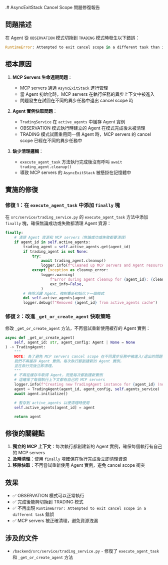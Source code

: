.# AsyncExitStack Cancel Scope 問題修復報告

## 問題描述

在 Agent 從 `OBSERVATION` 模式切換到 `TRADING` 模式時發生以下錯誤：

```python
RuntimeError: Attempted to exit cancel scope in a different task than it was entered in
```

## 根本原因

1. **MCP Servers 生命週期問題**：
   - MCP servers 通過 `AsyncExitStack` 進行管理
   - 當 Agent 初始化時，MCP servers 在執行任務的異步上下文中被進入
   - 問題發生在試圖在不同的異步任務中退出 cancel scope 時

2. **Agent 實例快取問題**：
   - `TradingService` 在 `active_agents` 中緩存 Agent 實例
   - OBSERVATION 模式執行時建立的 Agent 在模式完成後未被清理
   - TRADING 模式試圖重用同一個 Agent 時，MCP servers 的 cancel scope 已經在不同的異步任務中

3. **缺少清理邏輯**：
   - `execute_agent_task` 方法執行完成後沒有呼叫 `await trading_agent.cleanup()`
   - 導致 MCP servers 的 `AsyncExitStack` 被懸掛在記憶體中

## 實施的修復

### 修復 1：在 `execute_agent_task` 中添加 `finally` 塊

在 `src/service/trading_service.py` 的 `execute_agent_task` 方法中添加 `finally` 塊，確保無論成功或失敗都清理 Agent 資源：

```python
finally:
    # 清理 Agent 資源和 MCP servers（無論成功或失敗都要清理）
    if agent_id in self.active_agents:
        trading_agent = self.active_agents.get(agent_id)
        if trading_agent is not None:
            try:
                await trading_agent.cleanup()
                logger.info(f"Cleaned up MCP servers and Agent resources for {agent_id}")
            except Exception as cleanup_error:
                logger.warning(
                    f"Error during agent cleanup for {agent_id}: {cleanup_error}",
                    exc_info=False,
                )
        # 移除活躍 Agent，強制重新初始化下一個模式
        del self.active_agents[agent_id]
        logger.debug(f"Removed {agent_id} from active_agents cache")
```

### 修復 2：改進 `_get_or_create_agent` 快取策略

修改 `_get_or_create_agent` 方法，不再嘗試重新使用緩存的 Agent 實例：

```python
async def _get_or_create_agent(
    self, agent_id: str, agent_config: Agent | None = None
) -> TradingAgent:
    """
    NOTE: 為了避免 MCP servers cancel scope 在不同異步任務中被進入/退出的問題，
    我們不再緩存 Agent 實例。每次執行都創建新的 Agent 實例，
    並在執行完後立即清理。
    """
    # 不再從緩存中取得 Agent，而是每次都創建新實例
    # 這確保了每個執行上下文都有自己的 MCP servers
    logger.info(f"Creating new TradingAgent instance for {agent_id} (not reusing cached)")
    agent = TradingAgent(agent_id, agent_config, self.agents_service)
    await agent.initialize()

    # 暫存到 active_agents 以便清理時使用
    self.active_agents[agent_id] = agent

    return agent
```

## 修復的關鍵點

1. **獨立的 MCP 上下文**：每次執行都創建新的 Agent 實例，確保每個執行有自己的 MCP servers
2. **及時清理**：使用 `finally` 塊確保在執行完成後立即清理資源
3. **移除快取**：不再嘗試重新使用 Agent 實例，避免 cancel scope 衝突

## 效果

- ✅ OBSERVATION 模式可以正常執行
- ✅ 完成後能夠切換到 TRADING 模式
- ✅ 不再出現 `RuntimeError: Attempted to exit cancel scope in a different task` 錯誤
- ✅ MCP servers 被正確清理，避免資源洩漏

## 涉及的文件

- `/backend/src/service/trading_service.py` - 修復了 `execute_agent_task` 和 `_get_or_create_agent` 方法
